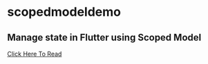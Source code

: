 # scopedmodeldemo

## Manage state in Flutter using Scoped Model
[Click Here To Read](https://newcodingera.com/scoped-model-in-flutter)
